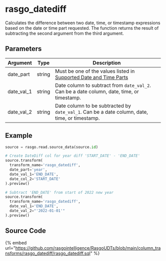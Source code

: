 

# rasgo_datediff

Calculates the difference between two date, time, or timestamp expressions based on the date or time part requested. The function returns the result of subtracting the second argument from the third argument.

## Parameters

|  Argument  |  Type  |                                                                                Description                                                                                 |
| ---------- | ------ | -------------------------------------------------------------------------------------------------------------------------------------------------------------------------- |
| date_part  | string | Must be one of the values listed in [Supported Date and Time Parts](https://docs.snowflake.com/en/sql-reference/functions-date-time.html#label-supported-date-time-parts)  |
| date_val_1 | string | Date column to subtract from `date_val_2`. Can be a date column, date, time, or timestamp.                                                                                 |
| date_val_2 | string | Date column to be subtracted by `date_val_1`. Can be a date column, date, time, or timestamp.                                                                              |


## Example

```python
source = rasgo.read.source_data(source.id)

# Create DateDiff col for year diff 'START_DATE' - 'END_DATE'
source.transform(
  transform_name='rasgo_datediff',
  date_part='year',
  date_val_1='END_DATE',
  date_col_2='START_DATE'
).preview()

# Subtract 'END_DATE' from start of 2022 new year
source.transform(
  transform_name='rasgo_datediff',
  date_val_1='END_DATE',
  date_val_2="'2022-01-01'"
).preview()
```

## Source Code

{% embed url="https://github.com/rasgointelligence/RasgoUDTs/blob/main/column_transforms/rasgo_datediff/rasgo_datediff.sql" %}

